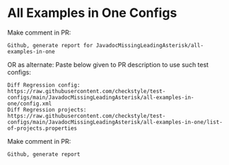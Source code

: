 # All Examples in One Configs
Make comment in PR:
```
Github, generate report for JavadocMissingLeadingAsterisk/all-examples-in-one
```
OR as alternate:
Paste below given to PR description to use such test configs:
```
Diff Regression config: https://raw.githubusercontent.com/checkstyle/test-configs/main/JavadocMissingLeadingAsterisk/all-examples-in-one/config.xml
Diff Regression projects: https://raw.githubusercontent.com/checkstyle/test-configs/main/JavadocMissingLeadingAsterisk/all-examples-in-one/list-of-projects.properties
```
Make comment in PR:
```
Github, generate report
```
